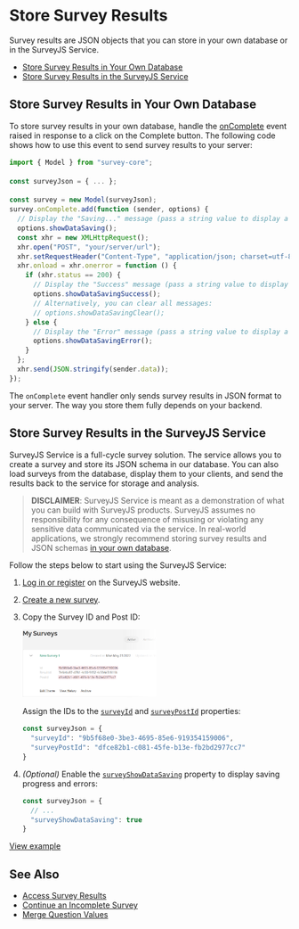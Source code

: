 # Store Survey Results

Survey results are JSON objects that you can store in your own database or in the SurveyJS Service.

- [Store Survey Results in Your Own Database](#store-survey-results-in-your-own-database)
- [Store Survey Results in the SurveyJS Service](#store-survey-results-in-the-surveyjs-service)

## Store Survey Results in Your Own Database

To store survey results in your own database, handle the [onComplete](https://surveyjs.io/Documentation/Library?id=surveymodel#onComplete) event raised in response to a click on the Complete button. The following code shows how to use this event to send survey results to your server:

```js
import { Model } from "survey-core";

const surveyJson = { ... };

const survey = new Model(surveyJson);
survey.onComplete.add(function (sender, options) {
  // Display the "Saving..." message (pass a string value to display a custom message)
  options.showDataSaving();
  const xhr = new XMLHttpRequest();
  xhr.open("POST", "your/server/url");
  xhr.setRequestHeader("Content-Type", "application/json; charset=utf-8");
  xhr.onload = xhr.onerror = function () {
    if (xhr.status == 200) {
      // Display the "Success" message (pass a string value to display a custom message)
      options.showDataSavingSuccess();
      // Alternatively, you can clear all messages:
      // options.showDataSavingClear();
    } else {
      // Display the "Error" message (pass a string value to display a custom message)
      options.showDataSavingError();
    }
  };
  xhr.send(JSON.stringify(sender.data));
});
```

The `onComplete` event handler only sends survey results in JSON format to your server. The way you store them fully depends on your backend.

## Store Survey Results in the SurveyJS Service

SurveyJS Service is a full-cycle survey solution. The service allows you to create a survey and store its JSON schema in our database. You can also load surveys from the database, display them to your clients, and send the results back to the service for storage and analysis.

> **DISCLAIMER**: SurveyJS Service is meant as a demonstration of what you can build with SurveyJS products. SurveyJS assumes no responsibility for any consequence of misusing or violating any sensitive data communicated via the service. In real-world applications, we strongly recommend storing survey results and JSON schemas [in your own database](#store-survey-results-in-your-own-database).

Follow the steps below to start using the SurveyJS Service:

1. [Log in or register](https://surveyjs.io/Account/Login) on the SurveyJS website.
2. [Create a new survey](https://surveyjs.io/Service/MySurveys).
3. Copy the Survey ID and Post ID:

    <img src="images/survey-get-postid.png" alt="Survey ID and Post ID" width="50%">

    Assign the IDs to the [`surveyId`](https://surveyjs.io/Documentation/Library?id=surveymodel#surveyId) and [`surveyPostId`](https://surveyjs.io/Documentation/Library?id=surveymodel#surveyPostId) properties:

    ```js
    const surveyJson = {
      "surveyId": "9b5f68e0-3be3-4695-85e6-919354159006",
      "surveyPostId": "dfce82b1-c081-45fe-b13e-fb2bd2977cc7"
    }
    ```
4. *(Optional)* Enable the [`surveyShowDataSaving`](https://surveyjs.io/Documentation/Library?id=surveymodel#surveyShowDataSaving) property to display saving progress and errors:

    ```js
    const surveyJson = {
      // ...
      "surveyShowDataSaving": true
    }
    ```
[View example](https://surveyjs.io/Examples/Library?id=service-send)

## See Also

- [Access Survey Results](/Documentation/Library?id=handle-survey-results-access)
- [Continue an Incomplete Survey](/Documentation/Library?id=handle-survey-results-continue-incomplete)
- [Merge Question Values](/Documentation/Library?id=design-survey-merge-question-values)